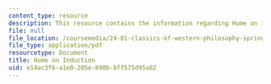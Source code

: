 ```yaml
---
content_type: resource
description: This resource contains the information regarding Hume on induction.
file: null
file_location: /coursemedia/24-01-classics-of-western-philosophy-spring-2016/e14ac3f6a1e0205e898bbff575d95a82_MIT24_01S16_SES16.pdf
file_type: application/pdf
resourcetype: Document
title: Hume on Induction
uid: e14ac3f6-a1e0-205e-898b-bff575d95a82
---
```


